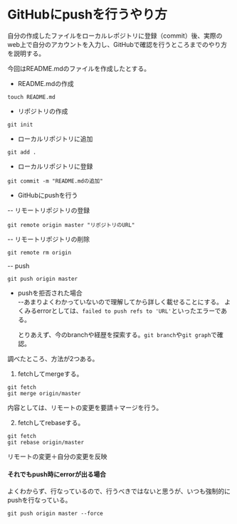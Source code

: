 # GitHubにpushを行うやり方  

自分の作成したファイルをローカルレポジトリに登録（commit）後、実際のweb上で自分のアカウントを入力し、GitHubで確認を行うところまでのやり方を説明する。  

今回はREADME.mdのファイルを作成したとする。
* README.mdの作成  

```ruby:terminal  
touch README.md  
```  
* リポジトリの作成

```ruby:terminal  
git init  
```  
* ローカルリポジトリに追加  

```ruby:terminal  
git add .  
```  

* ローカルリポジトリに登録  

```ruby:terminal  
git commit -m "README.mdの追加"  
```  

* GitHubにpushを行う  

-- リモートリポジトリの登録    

```ruby:terminal  
git remote origin master "リポジトリのURL"  
```  

-- リモートリポジトリの削除  

```ruby:terminal  
git remote rm origin  
```

-- push  

```ruby:terminal  
git push origin master   
```  

* pushを拒否された場合  
--あまりよくわかっていないので理解してから詳しく載せることにする。 よくみるerrorとしては、`failed to push refs to 'URL'`といったエラーである。  

  とりあえず、今のbranchや経歴を探索する。`git branch`や`git graph`で確認。  

調べたところ、方法が2つある。  
1. fetchしてmergeする。  
```ruby:terminal  
git fetch  
git merge origin/master  
```  
内容としては、リモートの変更を要請＋マージを行う。   

2. fetchしてrebaseする。  
```ruby:terminal  
git fetch  
git rebase origin/master  
```  

リモートの変更＋自分の変更を反映

#### それでもpush時にerrorが出る場合  
よくわからず、行なっているので、行うべきではないと思うが、いつも強制的にpushを行なっている。  

```ruby:terminal  
git push origin master --force  
```  
